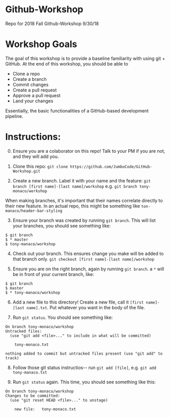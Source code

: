 # Github-Workshop
Repo for 2018 Fall Github-Workshop
9/30/18

# Workshop Goals
The goal of this workshop is to provide a baseline familiarity with using git + GitHub. At the end of this workshop, you should be able to 
- Clone a repo
- Create a branch
- Commit changes
- Create a pull request
- Approve a pull request
- Land your changes

Essentially, the basic functionalities of a GitHub-based development pipeline.

# Instructions:
0. Ensure you are a colaborator on this repo! Talk to your PM if you are not, and they will add you. 

1. Clone this repo: 
`git clone https://github.com/JumboCode/GitHub-Workshop.git`

2. Create a new branch. Label it with your name and the feature:
`git branch [first name]-[last name]/workshop`
e.g. `git branch tony-monaco/workshop`

When making branches, it's important that their names correlate directly to their new feature. In an actual repo, this might be something like `ton-manaco/header-bar-styling`

3. Ensure your branch was created by running `git branch`. This will list your branches, you should see something like:
```
$ git branch
$ * master
$ tony-manaco/workshop
```

4. Check out your branch. This ensures change you make will be added to that branch only. 
`git checkout [first name]-[last name]/workshop`

5. Ensure you are on the right branch, again by running `git branch`. a `*` will be in front of your current branch, like:
```
$ git branch
$ master
$ * tony-manaco/workshop
```

6. Add a new file to this directory! Create a new file, call it `[first name]-[last name].txt`. Put whatever you want in the body of the file.

7. Run `git status`. You should see something like:
```
On branch tony-monaco/workshop
Untracked files:
  (use "git add <file>..." to include in what will be committed)

	tony-monaco.txt

nothing added to commit but untracked files present (use "git add" to track)
```

8. Follow those git status instructios-- run `git add [file]`, e.g. `git add tony-manaco.txt`

9. Run `git status` again. This time, you should see something like this:
```
On branch tony-monaco/workshop
Changes to be committed:
  (use "git reset HEAD <file>..." to unstage)

	new file:   tony-monaco.txt
```

